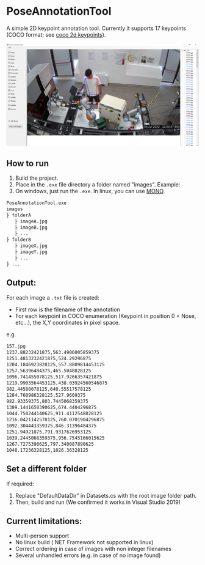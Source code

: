 # PoseAnnotationTool

A simple 2D keypoint annotation tool. Currently it supports 17 keypoints (COCO format; see [coco 2d keypoints](http://presentations.cocodataset.org/COCO17-Keypoints-Overview.pdf)).

![screenshot](img/screenshot.png)

## How to run

1. Build the project. 
2. Place in the `.exe`  file directory a folder named "images". Example:
3. On windows, just run the `.exe`. In linux, you can use [MONO](https://www.mono-project.com/).

```
PoseAnnotationTool.exe
images
├ folderA
   ├ imageA.jpg
   ├ imageB.jpg
   ├ ...
├ folderB
   ├ imageX.jpg
   ├ imageY.jpg
   ├ ...
├ ...
```

## Output:
For each image a `.txt` file is created:
- First row is the filename of the annotation
- For each keypoint in COCO enumeration (Keypoint in position 0 = Nose, etc...), the X,Y coordinates in pixel space.

e.g.

```
157.jpg
1237.88232421875,563.4906005859375
1251.4813232421875,524.29296875
1204.1846923828125,557.8809814453125
1257.56396484375,465.5048828125
1096.741455078125,517.9266357421875
1219.9903564453125,438.03924560546875
982.44580078125,640.55517578125
1284.760986328125,527.9609375
982.93359375,803.7445068359375
1309.1441650390625,674.4404296875
1044.750244140625,911.4112548828125
1216.0421142578125,760.0701904296875
1092.304443359375,846.31396484375
1251.94921875,791.9317626953125
1039.2445068359375,956.7545166015625
1267.7275390625,797.340087890625
1048.17236328125,1026.36328125
```

## Set a different folder
If required:
1. Replace "DefaultDataDir" in Datasets.cs with the root image folder path.
2. Then, build and run (We confirmed it works in Visual Studio 2019)

## Current limitations:
- Multi-person support
- No linux build (.NET Framework not supported in linux)
- Correct ordering in case of images with non integer filenames
- Several unhandled errors (e.g. in case of no image found)
